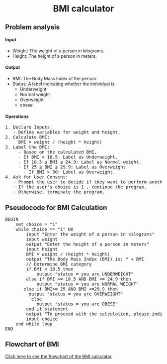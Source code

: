 <a name="readme-top"></a>

<div align="center">
  <h1><b> BMI calculator </b></h1>
  
<html>
<body>
<div align = "left">
<h2> Problem analysis </h2> 

<h4>Input</h4>

<ul>
    <li> Weight: The weight of a person in kilograms.</li>
    <li> Height: The height of a person in meters.</li>
</ul>

<h4>Output</h4>

<ul>
    <li> BMI: The Body Mass Index of the person.</li>
    <li> Status: A label indicating whether the individual is:
        <ul>
            <li> Underweight </li>
            <li> Normal weight </li>
            <li> Overweight </li>
            <li> obese </li>
        </ul>
</ul>

<h4> Operations </h4>
<pre>
1. Declare Inputs:
   - Define variables for weight and height.
2. Calculate BMI:
     BMI = weight / (height * height)
3. Label the BMI:
     - Based on the calculated BMI,
     - If BMI < 18.5: Label as Underweight.
     - If 18.5 ≤ BMI ≤ 24.9: Label as Normal weight.
     - If 25 ≤ BMI ≤ 29.9: Label as Overweight 
       - If BMI > 30: Label as Overweight.
4. Ask for User Consent:
   - Prompt the user to decide if they want to perform another calculation or terminate the program.
   - If the user's choice is 1 , continue the program.
   - Otherwise, terminate the program.
</pre>
</body>
</html>
       
<h2> Pseudocode for BMI Calculation </h2>
<pre>
BEGIN
    set choice = "1"
    while choice == "1" DO
        input "Enter the weight of a person in kilograms"
        input weight
        output "Enter the height of a person in meters"
        input height
        BMI = weight / (height * height)
        output "The Body Mass Index (BMI) is: " + BMI
        // Determine BMI category
        if BMI < 18.5 then
            output "status = you are UNDERWEIGHT"
        else if BMI >= 18.5 AND BMI <= 24.9 then
            output "status = you are NORMAL WEIGHT"
       else if BMI>= 25 AND BMI <=29.9 then 
         output "status = you are OVERWEIGHT"
          else
            output "status = you are OBESE"
        end if statement
        output "To proceed with the calculation, please indicate your consent by writing 1 or pressing any key to terminate the process."
        input choice
    end while loop
END
</pre>

<html>
  <h2> Flowchart of BMI </h2>
  <div align = "left">
  <a href=" " target="_blank">Click here to see the flowchart of the BMI calculator </a>
    
</html>
